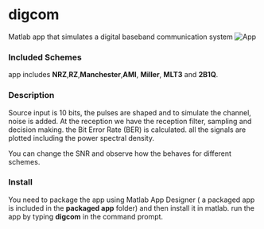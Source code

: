 # digcom
Matlab app that simulates a digital baseband communication system
![App](https://user-images.githubusercontent.com/61466717/78936272-8dcad580-7aae-11ea-8dba-599824244a80.PNG)


### Included Schemes
app includes **NRZ**,**RZ**,**Manchester**,**AMI**, **Miller**, **MLT3** and **2B1Q**.

### Description
Source input is 10 bits, the pulses are shaped and to simulate the channel, noise is added. 
At the reception we have the reception filter, sampling and decision making. 
the Bit Error Rate (BER) is calculated. all the signals are plotted including the power spectral density.

You can change the SNR and observe how the behaves for different schemes.  

### Install
You need to package the app using Matlab App Designer ( a packaged app is included in the **packaged app** folder) and then install it in matlab.
run the app by typing **digcom** in the command prompt.
